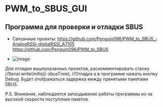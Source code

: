 # PWM_to_SBUS_GUI
## Программа для проверки и отладки SBUS
* Связанные проекты: https://github.com/Penguin096/PWM_to_SBUS_-AnalogRSSI-digitalRSSI_A7105 https://github.com/Penguin096/PWM_to_SBUS

* ![image](https://user-images.githubusercontent.com/65414023/115794217-4cb21480-a3d6-11eb-99b4-ec390be02e36.png)


Для отладки вышеуказанных проектов, раскомментировать строку
//Serial.write(millis()-sbusTime);  //Отладка
а в программе нажать кнопку Debug. Будет отображаться задержка между принятыми пакетами SBUS.

P.S. Внимание, наблюдается запаздывание работы программы из-за высокой скорости поступлния пакетов.
